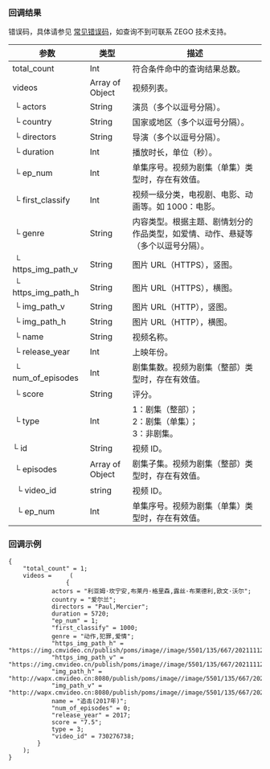 ### 回调结果

错误码，具体请参见 [常见错误码](!Common_error_codes)，如查询不到可联系 ZEGO 技术支持。

| 参数 | 类型 | 描述 |
| --- | ---- | --- |
| total_count| Int | 符合条件命中的查询结果总数。 |
| videos | Array of Object | 视频列表。 |
| &nbsp;└ actors | String | 演员（多个以逗号分隔）。 |
| &nbsp;└ country | String | 国家或地区（多个以逗号分隔）。 |
| &nbsp;└ directors | String | 导演（多个以逗号分隔）。 |
| &nbsp;└ duration | Int | 播放时长，单位（秒）。 |
| &nbsp;└ ep_num | Int | 单集序号。视频为剧集（单集）类型时，存在有效值。 |
| &nbsp;└ first_classify | Int | 视频一级分类，电视剧、电影、动画等。如 1000：电影。 |
| &nbsp;└ genre | String | 内容类型。根据主题、剧情划分的作品类型，如爱情、动作、悬疑等（多个以逗号分隔）。 |
| &nbsp;└ https_img_path_v | String | 图片 URL（HTTPS），竖图。 |
| &nbsp;└ https_img_path_h | String | 图片 URL（HTTPS），横图。 |
| &nbsp;└ img_path_v | String | 图片 URL（HTTP），竖图。 |
| &nbsp;└ img_path_h | String | 图片 URL（HTTP），横图。 |
| &nbsp;└ name | String | 视频名称。 |
| &nbsp;└ release_year | Int | 上映年份。 |
| &nbsp;└ num_of_episodes | Int | 剧集集数。视频为剧集（整部）类型时，存在有效值。 |
| &nbsp;└ score | String | 评分。 |
| &nbsp;└ type | Int | 1：剧集（整部）； </br> 2：剧集（单集）； </br> 3：非剧集。 |
| └ id | String | 视频 ID。 |
| &nbsp;└ episodes | Array of Object | 剧集子集。视频为剧集（整部）类型时，存在有效值。 |
| &nbsp;&nbsp;└ video_id | string |  视频 ID。 |
| &nbsp;&nbsp;└ ep_num | Int | 单集序号。视频为剧集（单集）类型时，存在有效值。 |

### 回调示例
```
{
    "total_count" = 1;
    videos =     (
                {
            actors = "利亚姆·坎宁安,布莱丹·格里森,露丝·布莱德利,欧文·沃尔";
            country = "爱尔兰";
            directors = "Paul,Mercier";
            duration = 5720;
            "ep_num" = 1;
            "first_classify" = 1000;
            genre = "动作,犯罪,爱情";
            "https_img_path_h" = "https://img.cmvideo.cn/publish/poms/image//image/5501/135/667/202111121605_202008131023591450460_H169_1080.webp";
            "https_img_path_v" = "https://img.cmvideo.cn/publish/poms/image//image/5501/135/667/202111121605_2_V34_1080.webp";
            "img_path_h" = "http://wapx.cmvideo.cn:8080/publish/poms/image//image/5501/135/667/202111121605_202008131023591450460_H169_1080.webp";
            "img_path_v" = "http://wapx.cmvideo.cn:8080/publish/poms/image//image/5501/135/667/202111121605_2_V34_1080.webp";
            name = "追击(2017年)";
            "num_of_episodes" = 0;
            "release_year" = 2017;
            score = "7.5";
            type = 3;
            "video_id" = 730276738;
        }
    );
}
```
